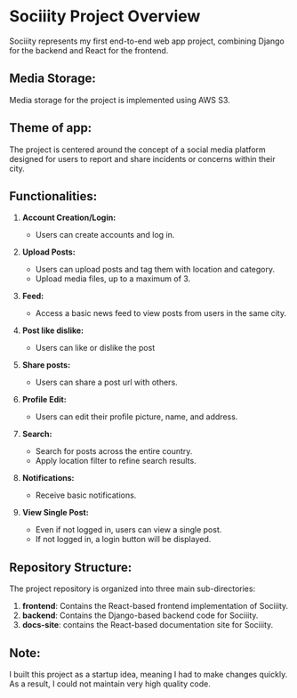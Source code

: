 # Sociiity Project Overview

Sociiity represents my first end-to-end web app project, combining Django for the backend and React for the frontend.


## Media Storage:

Media storage for the project is implemented using AWS S3.

## Theme of app:

The project is centered around the concept of a social media platform designed for users to report and share incidents or concerns within their city.

## Functionalities:

1. **Account Creation/Login:**
   - Users can create accounts and log in.

2. **Upload Posts:**
   - Users can upload posts and tag them with location and category.
   - Upload media files, up to a maximum of 3.

3. **Feed:**
   - Access a basic news feed to view posts from users in the same city.
4.  **Post like dislike:**
    - Users can like or dislike the post

5. **Share posts:**
   - Users can share a post url with others.

4. **Profile Edit:**
   - Users can edit their profile picture, name, and address.

5. **Search:**
   - Search for posts across the entire country.
   - Apply location filter to refine search results.

6. **Notifications:**
   - Receive basic notifications.

7. **View Single Post:**
   - Even if not logged in, users can view a single post.
   - If not logged in, a login button will be displayed.


## Repository Structure:

The project repository is organized into three main sub-directories:

1. **frontend**: Contains the React-based frontend implementation of Sociiity.
2. **backend**: Contains the Django-based backend code for Sociiity.
3. **docs-site**: contains the React-based documentation site for Sociiity.

## Note:

I built this project as a startup idea, meaning I had to make changes quickly. As a result, I could not maintain very high quality code.

